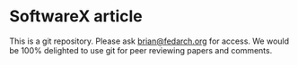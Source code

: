 # SoftwareX article

This is a git repository. Please ask brian@fedarch.org for access. We would be 100% delighted to use git for peer reviewing papers and comments.